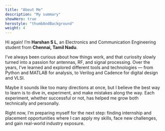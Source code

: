 ```yaml
---
title: "About Me"
description: "My summary"
showHero: true
herostyle: "thumbAndBackground"
weight: 4
---
```

Hi again! I’m **Harshan S L**, an Electronics and Communication Engineering student from **Chennai, Tamil Nadu**.

I’ve always been curious about how things work, and that curiosity slowly turned into a passion for antennas, RF, and signal processing. Over the years, I’ve learned and explored different tools and technologies — from Python and MATLAB for analysis, to Verilog and Cadence for digital design and VLSI.

Maybe it sounds like too many directions at once, but I believe the best way to learn is to dive in, experiment, and make mistakes along the way. Each experiment, whether successful or not, has helped me grow both technically and personally.

Right now, I’m preparing myself for the next step: finding internship and placement opportunities where I can apply my skills, face new challenges, and gain real-world industry exposure.

